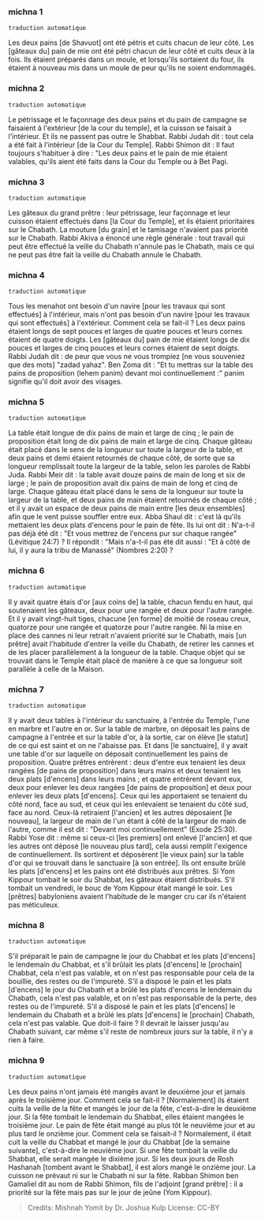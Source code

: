 
### michna 1

`traduction automatique`

Les deux pains [de Shavuot] ont été pétris et cuits chacun de leur côté. Les [gâteaux du] pain de mie ont été pétri chacun de leur côté et cuits deux à la fois. Ils étaient préparés dans un moule, et lorsqu'ils sortaient du four, ils étaient à nouveau mis dans un moule de peur qu'ils ne soient endommagés.

### michna 2

`traduction automatique`

Le pétrissage et le façonnage des deux pains et du pain de campagne se faisaient à l'extérieur [de la cour du temple], et la cuisson se faisait à l'intérieur. Et ils ne passent pas outre le Shabbat. Rabbi Judah dit : tout cela a été fait à l'intérieur [de la Cour du Temple]. Rabbi Shimon dit : Il faut toujours s'habituer à dire : "Les deux pains et le pain de mie étaient valables, qu'ils aient été faits dans la Cour du Temple ou à Bet Pagi.

### michna 3

`traduction automatique`

Les gâteaux du grand prêtre : leur pétrissage, leur façonnage et leur cuisson étaient effectués dans [la Cour du Temple], et ils étaient prioritaires sur le Chabath. La mouture [du grain] et le tamisage n'avaient pas priorité sur le Chabath. Rabbi Akiva a énoncé une règle générale : tout travail qui peut être effectué la veille du Chabath n'annule pas le Chabath, mais ce qui ne peut pas être fait la veille du Chabath annule le Chabath.

### michna 4

`traduction automatique`

Tous les menahot ont besoin d'un navire [pour les travaux qui sont effectués] à l'intérieur, mais n'ont pas besoin d'un navire [pour les travaux qui sont effectués] à l'extérieur. Comment cela se fait-il ? Les deux pains étaient longs de sept pouces et larges de quatre pouces et leurs cornes étaient de quatre doigts. Les [gâteaux du] pain de mie étaient longs de dix pouces et larges de cinq pouces et leurs cornes étaient de sept doigts. Rabbi Judah dit : de peur que vous ne vous trompiez [ne vous souveniez que des mots] "zadad yahaz". Ben Zoma dit : "Et tu mettras sur la table des pains de proposition (lehem panim) devant moi continuellement :" panim signifie qu'il doit avoir des visages.

### michna 5

`traduction automatique`

La table était longue de dix pains de main et large de cinq ; le pain de proposition était long de dix pains de main et large de cinq. Chaque gâteau était placé dans le sens de la longueur sur toute la largeur de la table, et deux pains et demi étaient retournés de chaque côté, de sorte que sa longueur remplissait toute la largeur de la table, selon les paroles de Rabbi Juda. Rabbi Meir dit : la table avait douze pains de main de long et six de large ; le pain de proposition avait dix pains de main de long et cinq de large. Chaque gâteau était placé dans le sens de la longueur sur toute la largeur de la table, et deux pains de main étaient retournés de chaque côté ; et il y avait un espace de deux pains de main entre [les deux ensembles] afin que le vent puisse souffler entre eux. Abba Shaul dit : c'est là qu'ils mettaient les deux plats d'encens pour le pain de fête. Ils lui ont dit : N'a-t-il pas déjà été dit : "Et vous mettrez de l'encens pur sur chaque rangée" (Lévitique 24:7) ? Il répondit : "Mais n'a-t-il pas été dit aussi : "Et à côté de lui, il y aura la tribu de Manassé" (Nombres 2:20) ?

### michna 6

`traduction automatique`

Il y avait quatre étais d'or [aux coins de] la table, chacun fendu en haut, qui soutenaient les gâteaux, deux pour une rangée et deux pour l'autre rangée. Et il y avait vingt-huit tiges, chacune [en forme] de moitié de roseau creux, quatorze pour une rangée et quatorze pour l'autre rangée. Ni la mise en place des cannes ni leur retrait n'avaient priorité sur le Chabath, mais [un prêtre] avait l'habitude d'entrer la veille du Chabath, de retirer les cannes et de les placer parallèlement à la longueur de la table. Chaque objet qui se trouvait dans le Temple était placé de manière à ce que sa longueur soit parallèle à celle de la Maison.

### michna 7

`traduction automatique`

Il y avait deux tables à l'intérieur du sanctuaire, à l'entrée du Temple, l'une en marbre et l'autre en or. Sur la table de marbre, on déposait les pains de campagne à l'entrée et sur la table d'or, à la sortie, car on élève [le statut] de ce qui est saint et on ne l'abaisse pas. Et dans [le sanctuaire], il y avait une table d'or sur laquelle on déposait continuellement les pains de proposition. Quatre prêtres entrèrent : deux d'entre eux tenaient les deux rangées [de pains de proposition] dans leurs mains et deux tenaient les deux plats [d'encens] dans leurs mains ; et quatre entrèrent devant eux, deux pour enlever les deux rangées [de pains de proposition] et deux pour enlever les deux plats [d'encens]. Ceux qui les apportaient se tenaient du côté nord, face au sud, et ceux qui les enlevaient se tenaient du côté sud, face au nord. Ceux-là retiraient [l'ancien] et les autres déposaient [le nouveau], la largeur de main de l'un étant à côté de la largeur de main de l'autre, comme il est dit : "Devant moi continuellement" (Exode 25:30). Rabbi Yose dit : même si ceux-ci [les premiers] ont enlevé [l'ancien] et que les autres ont déposé [le nouveau plus tard], cela aussi remplit l'exigence de continuellement. Ils sortirent et déposèrent [le vieux pain] sur la table d'or qui se trouvait dans le sanctuaire [à son entrée]. Ils ont ensuite brûlé les plats [d'encens] et les pains ont été distribués aux prêtres. Si Yom Kippour tombait le soir du Shabbat, les gâteaux étaient distribués. S'il tombait un vendredi, le bouc de Yom Kippour était mangé le soir. Les [prêtres] babyloniens avaient l'habitude de le manger cru car ils n'étaient pas méticuleux.

### michna 8

`traduction automatique`

S'il préparait le pain de campagne le jour du Chabbat et les plats [d'encens] le lendemain du Chabbat, et s'il brûlait les plats [d'encens] le [prochain] Chabbat, cela n'est pas valable, et on n'est pas responsable pour cela de la bouillie, des restes ou de l'impureté. S'il a disposé le pain et les plats [d'encens] le jour du Chabath et a brûlé les plats d'encens le lendemain du Chabath, cela n'est pas valable, et on n'est pas responsable de la perte, des restes ou de l'impureté. S'il a disposé le pain et les plats [d'encens] le lendemain du Chabath et a brûlé les plats [d'encens] le [prochain] Chabath, cela n'est pas valable. Que doit-il faire ? Il devrait le laisser jusqu'au Chabath suivant, car même s'il reste de nombreux jours sur la table, il n'y a rien à faire.

### michna 9

`traduction automatique`

Les deux pains n'ont jamais été mangés avant le deuxième jour et jamais après le troisième jour. Comment cela se fait-il ? [Normalement] ils étaient cuits la veille de la fête et mangés le jour de la fête, c'est-à-dire le deuxième jour. Si la fête tombait le lendemain du Shabbat, elles étaient mangées le troisième jour. Le pain de fête était mangé au plus tôt le neuvième jour et au plus tard le onzième jour. Comment cela se faisait-il ? Normalement, il était cuit la veille du Chabbat et mangé le jour du Chabbat [de la semaine suivante], c'est-à-dire le neuvième jour. Si une fête tombait la veille du Shabbat, elle serait mangée le dixième jour. Si les deux jours de Rosh Hashanah [tombent avant le Shabbat], il est alors mangé le onzième jour. La cuisson ne prévaut ni sur le Chabath ni sur la fête. Rabban Shimon ben Gamaliel dit au nom de Rabbi Shimon, fils de l'adjoint [grand prêtre] : il a priorité sur la fête mais pas sur le jour de jeûne (Yom Kippour).

> Credits: Mishnah Yomit by Dr. Joshua Kulp
> License: CC-BY